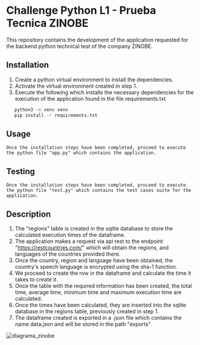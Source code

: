 # Challenge Python L1 - Prueba Tecnica ZINOBE

This repository contains the development of the application requested for the backend python technical test of the company ZINOBE.

## Installation

1. Create a python virtual environment to install the dependencies.
2. Activate the virtual environment created in step 1.
3. Execute the following which installs the necessary dependencies for the execution of the application found in the file requirements.txt

  ```bash
     python3 -m venv venv
     pip install -r requirements.txt
  ```

## Usage
 ```
Once the installation steps have been completed, proceed to execute the python file "app.py" which contains the application.
```

## Testing
 ```
Once the installation steps have been completed, proceed to execute the python file "test.py" which contains the test cases suite for the application.
```

## Description

1. The "regions" table is created in the sqlite database to store the calculated execution times of the dataframe.
2. The application makes a request via api rest to the endpoint "https://restcountries.com/" which will obtain the regions, and languages of the countries provided there.
3. Once the country, region and language have been obtained, the country's speech language is encrypted using the sha-1 function.
4. We proceed to create the row in the dataframe and calculate the time it takes to create it.
5. Once the table with the required information has been created, the total time, average time, minimum time and maximum execution time are calculated.
6. Once the times have been calculated, they are inserted into the sqlite database in the regions table, previously created in step 1.
7. The dataframe created is exported in a .json file which contains the name data.json and will be stored in the path "exports"

![diagrama_zinobe](https://user-images.githubusercontent.com/37084605/139457303-b591b229-63d0-4be7-b908-ee32fc2661f9.png)
